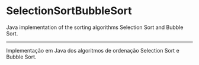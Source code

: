 # SelectionSortBubbleSort
Java implementation of the sorting algorithms Selection Sort and Bubble Sort.

---------------------------------------------------------------------

Implementação em Java dos algoritmos de ordenação Selection Sort e Bubble Sort.
